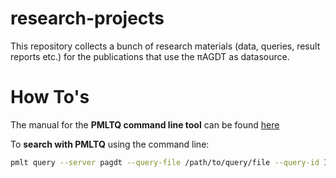 # research-projects

This repository collects a bunch of research materials (data, queries, result reports etc.) for the publications that use the πAGDT as datasource.

# How To's

The manual for the **PMLTQ command line tool** can be found [here](http://search.cpan.org/~maty/PMLTQ-1.3.1/lib/PMLTQ/Command/query.pm)

To **search with PMLTQ** using the command line:
```bash
pmlt query --server pagdt --query-file /path/to/query/file --query-id ID
```